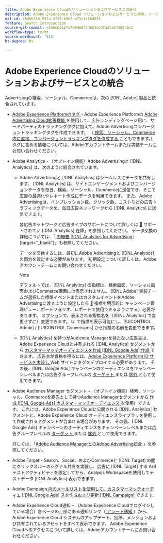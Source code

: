 ```yaml
---
title: Adobe Experience Cloudのソリューションおよびサービスとの統合
description: Adobe Experience Cloud ソリューションおよびサービスと検索、ソーシャル、Commerceの統合について説明します。
exl-id: 26456f60-937a-4f39-b5cf-a71c1c1b4833
feature: Search Introduction
source-git-commit: e16bc62127a708de8f4deb1eddfa53a14405cbc2
workflow-type: tm+mt
source-wordcount: '523'
ht-degree: 0%

---
```


# Adobe Experience Cloudのソリューションおよびサービスとの統合

Advertisingの検索、ソーシャル、Commerceは、次の [!DNL Adobe] 製品と統合されています。

* [Adobe Experience Platformのタグ ](https://experienceleague.adobe.com/docs/experience-platform/tags/extensions/client/overview.html?lang=ja) - Adobe Experience Platformの [Adobe Advertising Cloud拡張機能 ](https://exchange.adobe.com/apps/ec/100155) を使用して、広告ランディングページ用に、サードパーティのトラッキングタグに加えて、Adobe Advertisingコンバージョントラッキングタグを作成できます。 （[ 検索、ソーシャル、Commerce内に直接、コンバージョントラッキングタグを作成する ](/help/search-social-commerce/tools/conversion-tag-generate.md) こともできます。） タグに含める情報については、Adobeアカウントチームまたは実装チームにお問い合わせください。

* Adobe Analytics - （オプトイン機能）Adobe Advertisingと [!DNL Analytics] は、次のように統合されています。

   * Adobe Advertisingと [!DNL Analytics] はシームレスにデータを共有します。 [!DNL Analytics] は、サイトエンゲージメントおよびコンバージョンデータを毎日、検索、ソーシャル、Commerceに送信でき、そこで広告の最適化やレポート作成にデータを利用できます。 また、Adobe Advertisingは、インプレッション数、クリック数、コストなどの広告トラフィックデータを、毎日広告ネットワークから [!DNL Analytics] に送信できます。

     各広告ネットワークと広告タイプのサポートについて詳しくは [&#128279;](/help/search-social-commerce/introduction/supported-inventory.md) サポートされてい [!DNL Analytics] 在庫」を参照してください。 データ交換の詳細については、「[ の概要  [!DNL Analytics for Advertising]](https://experienceleague.adobe.com/docs/advertising/integrations/analytics/overview.html?lang=ja){target="_blank"}」も参照してください。

     データを交換するには、最初にAdobe Advertisingと [!DNL Analytics] の両方を設定する必要があります。 初期設定について詳しくは、Adobeアカウントチームにお問い合わせください。

     >[!NOTE]
     >
     >デフォルトでは、[!DNL Analytics] の指標は、検索画面、ソーシャル画面およびCommerce画面には表示されません。 [!DNL Adobe] 実装チームが選択した標準イベントまたはカスタムイベントをAdobe Advertisingに渡すように設定したら [&#128279;](/help/search-social-commerce/admin/conversion-metrics/conversion-metric-about.md) 指標を明示的に  キャンペーン管理ビュー、ポートフォリオ、レポートで使用できるようにする）必要があります。 オプションで、表示される指標名を（[!DNL Analytics] で変更せずに）変更できます。 UI で指標を表示可能にし、[!UICONTROL Admin] / [!UICONTROL Conversions] から指標の名前を変更できます。

   * [!DNL Analytics] を持つがAudience Managerを持たない広告主は、Adobe Experience Cloudと共有される [!DNL Analytics] セグメントから [ カスタマーマッチオーディエンスを作成  [!DNL Google Ads]  作成 ](/help/search-social-commerce/campaign-management/campaigns/google-audience-from-adobe-audience.md) できます。 広告主が資格を得るには、[Adobe Experience Platform ID サービスを実装し ](https://experienceleague.adobe.com/docs/id-service/using/home.html?lang=ja)Web サイトにタグをデプロイする必要があります。 その後、[!DNL Google Ads] キャンペーンのオーディエンスをキャンペーンレベルまたは広告グループレベルの [ ターゲット ](/help/search-social-commerce/campaign-management/campaigns/audience-targets-manage.md) または [ 除外 ](/help/search-social-commerce/campaign-management/campaigns/audience-exclusions-manage.md) として使用できます。

* Adobe Audience Manager セグメント – （オプトイン機能）検索、ソーシャル、Commerceを宛先として持つAudience Managerセグメントから [ 作成  [!DNL Google Ads]  カスタマーマッチオーディエンス ](/help/search-social-commerce/campaign-management/campaigns/google-audience-from-adobe-audience.md) を使用）できます。 これには、Adobe Experience Cloudに公開される [!DNL Analytics] セグメントと、Adobe Experience Cloud オーディエンスライブラリを使用して作成されるセグメントが含まれる場合があります。 その後、[!DNL Google Ads] キャンペーンのオーディエンスをキャンペーンレベルまたは広告グループレベルの [ ターゲット ](/help/search-social-commerce/campaign-management/campaigns/audience-targets-manage.md) または [ 除外 ](/help/search-social-commerce/campaign-management/campaigns/audience-exclusions-manage.md) として使用できます。

  詳しくは、「[Adobe Audience ManagerとのAdobe Advertising統合 ](https://experienceleague.adobe.com/docs/advertising/integrations/audience-manager/overview.html?lang=ja)」を参照してください。

* Adobe Target - Search、Social、およびCommerceと [!DNL Target] の間にクリックスルーのシグナル共有を実装し、広告に [!DNL Target] する A/B テストアクティビティを設定してから、Analysis Workspaceを使用してテストデータ [!DNL Analytics] 表示できます。

* Adobe Campaign[ 内のメールリストを使用して、カスタマーマッチオーディエ  [!DNL Google Ads]  スを作成および更新  [!DNL Campaign]](/help/search-social-commerce/campaign-management/campaigns/google-audience-from-campaign-email-list.md) できます。

* Adobe Experience Cloud通知 – （Adobe Experience Cloudでログインしている場合）各ページの上部にある通知リンク（[ アラート通知 ](/help/search-social-commerce/assets/notifications-panel.png "アラート通知")）から、Adobe Experience Cloud システムのアップデート、投稿、メンションおよび共有されているアセットをすべて表示できます。 Adobe Experience Cloudへのアクセスについて詳しくは、Adobeアカウントチームにお問い合わせください。
